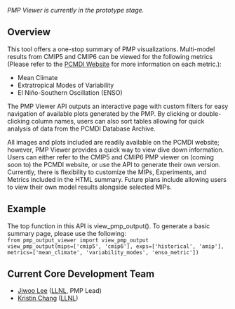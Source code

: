 *PMP Viewer is currently in the prototype stage.*

Overview
-----------------------------
This tool offers a one-stop summary of PMP visualizations. Multi-model results from CMIP5 and CMIP6 can be viewed for the following metrics (Please refer to the [PCMDI Website](https://pcmdi.llnl.gov/research/metrics/) for more information on each metric.):
* Mean Climate
* Extratropical Modes of Variability
* El Niño-Southern Oscillation (ENSO)

The PMP Viewer API outputs an interactive page with custom filters for easy navigation of available plots generated by the PMP. By clicking or double-clicking column names, users can also sort tables allowing for quick analysis of data from the PCMDI Database Archive.

All images and plots included are readily available on the PCMDI website; however, PMP Viewer provides a quick way to view dive down information. Users can either refer to the CMIP5 and CMIP6 PMP viewer on (coming soon to) the PCMDI website, or use the API to generate their own version. Currently, there is flexibility to customize the MIPs, Experiments, and Metrics included in the HTML summary. Future plans include allowing users to view their own model results alongside selected MIPs.

Example
-----------------------------
The top function in this API is view_pmp_output(). To generate a basic summary page, please use the following: <br>
`from pmp_output_viewer import view_pmp_output` <br>
`view_pmp_output(mips=['cmip5', 'cmip6'], exps=['historical', 'amip'], metrics=['mean_climate', 'variability_modes', 'enso_metric'])`

Current Core Development Team
-----------------------------
* [Jiwoo Lee](https://people.llnl.gov/lee1043) ([LLNL](https://www.llnl.gov/), PMP Lead)
* [Kristin Chang](https://people.llnl.gov/chang61) ([LLNL](https://www.llnl.gov/))